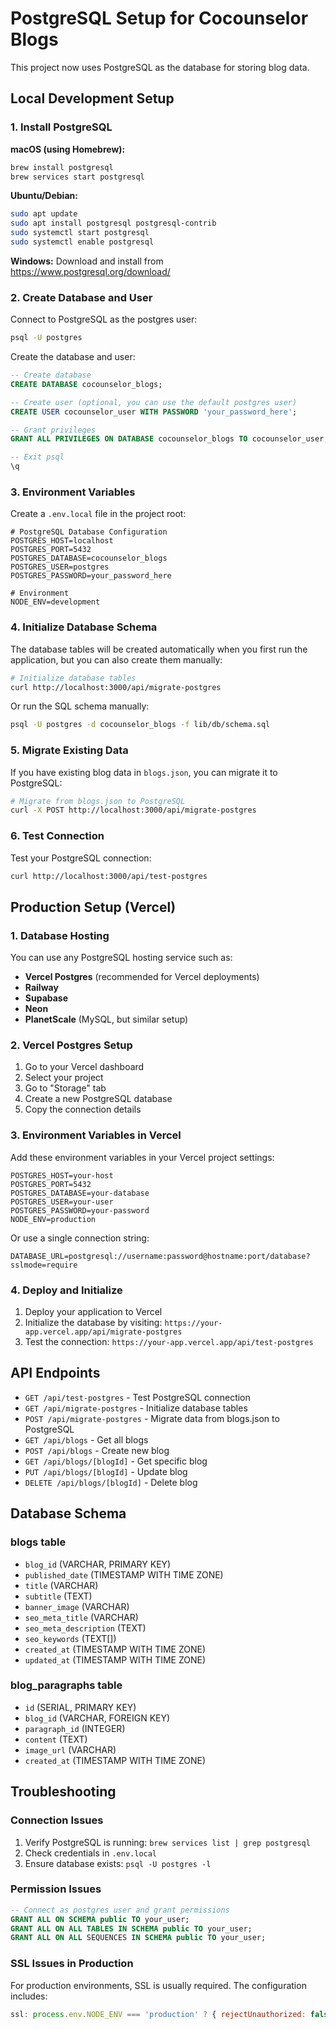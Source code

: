 # PostgreSQL Setup for Cocounselor Blogs

This project now uses PostgreSQL as the database for storing blog data.

## Local Development Setup

### 1. Install PostgreSQL

**macOS (using Homebrew):**
```bash
brew install postgresql
brew services start postgresql
```

**Ubuntu/Debian:**
```bash
sudo apt update
sudo apt install postgresql postgresql-contrib
sudo systemctl start postgresql
sudo systemctl enable postgresql
```

**Windows:**
Download and install from https://www.postgresql.org/download/

### 2. Create Database and User

Connect to PostgreSQL as the postgres user:
```bash
psql -U postgres
```

Create the database and user:
```sql
-- Create database
CREATE DATABASE cocounselor_blogs;

-- Create user (optional, you can use the default postgres user)
CREATE USER cocounselor_user WITH PASSWORD 'your_password_here';

-- Grant privileges
GRANT ALL PRIVILEGES ON DATABASE cocounselor_blogs TO cocounselor_user;

-- Exit psql
\q
```

### 3. Environment Variables

Create a `.env.local` file in the project root:
```env
# PostgreSQL Database Configuration
POSTGRES_HOST=localhost
POSTGRES_PORT=5432
POSTGRES_DATABASE=cocounselor_blogs
POSTGRES_USER=postgres
POSTGRES_PASSWORD=your_password_here

# Environment
NODE_ENV=development
```

### 4. Initialize Database Schema

The database tables will be created automatically when you first run the application, but you can also create them manually:

```bash
# Initialize database tables
curl http://localhost:3000/api/migrate-postgres
```

Or run the SQL schema manually:
```bash
psql -U postgres -d cocounselor_blogs -f lib/db/schema.sql
```

### 5. Migrate Existing Data

If you have existing blog data in `blogs.json`, you can migrate it to PostgreSQL:

```bash
# Migrate from blogs.json to PostgreSQL
curl -X POST http://localhost:3000/api/migrate-postgres
```

### 6. Test Connection

Test your PostgreSQL connection:
```bash
curl http://localhost:3000/api/test-postgres
```

## Production Setup (Vercel)

### 1. Database Hosting

You can use any PostgreSQL hosting service such as:
- **Vercel Postgres** (recommended for Vercel deployments)
- **Railway**
- **Supabase**
- **Neon**
- **PlanetScale** (MySQL, but similar setup)

### 2. Vercel Postgres Setup

1. Go to your Vercel dashboard
2. Select your project
3. Go to "Storage" tab
4. Create a new PostgreSQL database
5. Copy the connection details

### 3. Environment Variables in Vercel

Add these environment variables in your Vercel project settings:

```env
POSTGRES_HOST=your-host
POSTGRES_PORT=5432
POSTGRES_DATABASE=your-database
POSTGRES_USER=your-user
POSTGRES_PASSWORD=your-password
NODE_ENV=production
```

Or use a single connection string:
```env
DATABASE_URL=postgresql://username:password@hostname:port/database?sslmode=require
```

### 4. Deploy and Initialize

1. Deploy your application to Vercel
2. Initialize the database by visiting: `https://your-app.vercel.app/api/migrate-postgres`
3. Test the connection: `https://your-app.vercel.app/api/test-postgres`

## API Endpoints

- `GET /api/test-postgres` - Test PostgreSQL connection
- `GET /api/migrate-postgres` - Initialize database tables
- `POST /api/migrate-postgres` - Migrate data from blogs.json to PostgreSQL
- `GET /api/blogs` - Get all blogs
- `POST /api/blogs` - Create new blog
- `GET /api/blogs/[blogId]` - Get specific blog
- `PUT /api/blogs/[blogId]` - Update blog
- `DELETE /api/blogs/[blogId]` - Delete blog

## Database Schema

### blogs table
- `blog_id` (VARCHAR, PRIMARY KEY)
- `published_date` (TIMESTAMP WITH TIME ZONE)
- `title` (VARCHAR)
- `subtitle` (TEXT)
- `banner_image` (VARCHAR)
- `seo_meta_title` (VARCHAR)
- `seo_meta_description` (TEXT)
- `seo_keywords` (TEXT[])
- `created_at` (TIMESTAMP WITH TIME ZONE)
- `updated_at` (TIMESTAMP WITH TIME ZONE)

### blog_paragraphs table
- `id` (SERIAL, PRIMARY KEY)
- `blog_id` (VARCHAR, FOREIGN KEY)
- `paragraph_id` (INTEGER)
- `content` (TEXT)
- `image_url` (VARCHAR)
- `created_at` (TIMESTAMP WITH TIME ZONE)

## Troubleshooting

### Connection Issues
1. Verify PostgreSQL is running: `brew services list | grep postgresql`
2. Check credentials in `.env.local`
3. Ensure database exists: `psql -U postgres -l`

### Permission Issues
```sql
-- Connect as postgres user and grant permissions
GRANT ALL ON SCHEMA public TO your_user;
GRANT ALL ON ALL TABLES IN SCHEMA public TO your_user;
GRANT ALL ON ALL SEQUENCES IN SCHEMA public TO your_user;
```

### SSL Issues in Production
For production environments, SSL is usually required. The configuration includes:
```javascript
ssl: process.env.NODE_ENV === 'production' ? { rejectUnauthorized: false } : false
```
